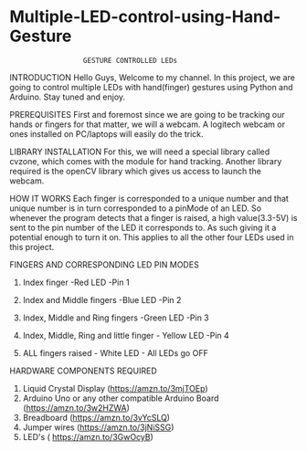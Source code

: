 # Multiple-LED-control-using-Hand-Gesture

                      GESTURE CONTROLLED LEDs

INTRODUCTION
Hello Guys, Welcome to my channel. In this project, we are going to control multiple LEDs with hand(finger) gestures using Python and Arduino. 
Stay tuned and enjoy. 

PREREQUISITES
First and foremost since we are going to be tracking our hands or fingers for that matter, we will a webcam.
A logitech webcam or ones installed on PC/laptops will easily do the trick. 

LIBRARY INSTALLATION
For this, we will need a special library called cvzone, which comes with the module for hand tracking. 
Another library required is the openCV library which gives us access to launch the webcam. 

HOW IT WORKS
Each finger is corresponded to a unique number and that unique number is in turn corresponded to a pinMode of an LED. 
So whenever the program detects that a finger is raised, a high value(3.3-5V) is sent to the pin number of the LED it corresponds to. 
As such giving it a potential enough to turn it on. This applies to all the other four LEDs used in this project. 

FINGERS AND CORRESPONDING LED PIN MODES

1. Index finger                                           -Red LED               -Pin 1

2. Index and Middle fingers                               -Blue LED              -Pin  2

3. Index, Middle and Ring fingers                          -Green LED           -Pin  3

4.  Index, Middle, Ring and little finger                  - Yellow LED         -Pin  4

5.  ALL fingers raised  - White LED                       - All LEDs go OFF




HARDWARE COMPONENTS REQUIRED 

1. Liquid Crystal Display (https://amzn.to/3mjTOEp)
2. Arduino Uno or any other compatible Arduino Board (https://amzn.to/3w2HZWA)
3. Breadboard (https://amzn.to/3vYcSLQ)
4. Jumper wires (https://amzn.to/3jNiSSG)
5. LED's ( https://amzn.to/3GwOcyB) 

 
